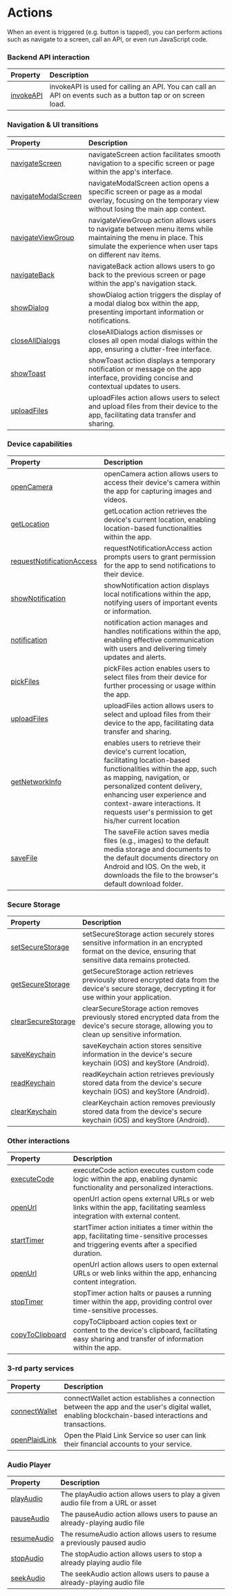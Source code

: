 # Actions

When an event is triggered (e.g. button is tapped), you can perform actions such as navigate to a screen, call an API, or even run JavaScript code.

### Backend API interaction

| Property                   | Description                                                                                                 |
| :------------------------- | :---------------------------------------------------------------------------------------------------------- |
| [invokeAPI](invoke-API.md) | invokeAPI is used for calling an API. You can call an API on events such as a button tap or on screen load. |

### Navigation & UI transitions

| Property                                        | Description                                                                                                                                                                   |
| :---------------------------------------------- | :---------------------------------------------------------------------------------------------------------------------------------------------------------------------------- |
| [navigateScreen](navigate-screen.md)            | navigateScreen action facilitates smooth navigation to a specific screen or page within the app's interface.                                                                  |
| [navigateModalScreen](navigate-modal-screen.md) | navigateModalScreen action opens a specific screen or page as a modal overlay, focusing on the temporary view without losing the main app context.                            |
| [navigateViewGroup](navigate-view-group.md)     | navigateViewGroup action allows users to navigate between menu items while maintaining the menu in place. This simulate the experience when user taps on different nav items. |
| [navigateBack](navigate-back.md)                | navigateBack action allows users to go back to the previous screen or page within the app's navigation stack.                                                                 |
| [showDialog](show-dialog.md)                    | showDialog action triggers the display of a modal dialog box within the app, presenting important information or notifications.                                               |
| [closeAllDialogs](close-all-dialogs.md)         | closeAllDialogs action dismisses or closes all open modal dialogs within the app, ensuring a clutter-free interface.                                                          |
| [showToast](show-toast.md)                      | showToast action displays a temporary notification or message on the app interface, providing concise and contextual updates to users.                                        |
| [uploadFiles](upload-files.md)                  | uploadFiles action allows users to select and upload files from their device to the app, facilitating data transfer and sharing.                                              |

### Device capabilities

| Property                                                    | Description                                                                                                                                                                                                                                                                                                   |
| :---------------------------------------------------------- | :------------------------------------------------------------------------------------------------------------------------------------------------------------------------------------------------------------------------------------------------------------------------------------------------------------ |
| [openCamera](open-camera.md)                                | openCamera action allows users to access their device's camera within the app for capturing images and videos.                                                                                                                                                                                                |
| [getLocation](get-location.md)                              | getLocation action retrieves the device's current location, enabling location-based functionalities within the app.                                                                                                                                                                                           |
| [requestNotificationAccess](request-notification-access.md) | requestNotificationAccess action prompts users to grant permission for the app to send notifications to their device.                                                                                                                                                                                         |
| [showNotification](show-notification.md)                    | showNotification action displays local notifications within the app, notifying users of important events or information.                                                                                                                                                                                      |
| [notification](notification.md)                             | notification action manages and handles notifications within the app, enabling effective communication with users and delivering timely updates and alerts.                                                                                                                                                   |
| [pickFiles](pick-files.md)                                  | pickFiles action enables users to select files from their device for further processing or usage within the app.                                                                                                                                                                                              |
| [uploadFiles](upload-files.md)                              | uploadFiles action allows users to select and upload files from their device to the app, facilitating data transfer and sharing.                                                                                                                                                                              |
| [getNetworkInfo](get-network-info.md)                       | enables users to retrieve their device's current location, facilitating location-based functionalities within the app, such as mapping, navigation, or personalized content delivery, enhancing user experience and context-aware interactions. It requests user's permission to get his/her current location |
| [saveFile](save-file.md)                                    | The saveFile action saves media files (e.g., images) to the default media storage and documents to the default documents directory on Android and IOS. On the web, it downloads the file to the browser's default download folder.                                                                            |

### Secure Storage

| Property                                      | Description                                                                                                                                          |
| :-------------------------------------------- | :--------------------------------------------------------------------------------------------------------------------------------------------------- |
| [setSecureStorage](set-secure-storage.md)     | setSecureStorage action securely stores sensitive information in an encrypted format on the device, ensuring that sensitive data remains protected.  |
| [getSecureStorage](get-secure-storage.md)     | getSecureStorage action retrieves previously stored encrypted data from the device's secure storage, decrypting it for use within your application.  |
| [clearSecureStorage](clear-secure-storage.md) | clearSecureStorage action removes previously stored encrypted data from the device's secure storage, allowing you to clean up sensitive information. |
| [saveKeychain](save-keychain.md)              | saveKeychain action stores sensitive information in the device's secure keychain (iOS) and keyStore (Android).                                       |
| [readKeychain](read-keychain.md)              | readKeychain action retrieves previously stored data from the device's secure keychain (iOS) and keyStore (Android).                                 |
| [clearKeychain](clear-keychain.md)            | clearKeychain action removes previously stored data from the device's secure keychain (iOS) and keyStore (Android).                                  |

### Other interactions

| Property                                | Description                                                                                                                                    |
| :-------------------------------------- | :--------------------------------------------------------------------------------------------------------------------------------------------- |
| [executeCode](execute-code.md)          | executeCode action executes custom code logic within the app, enabling dynamic functionality and personalized interactions.                    |
| [openUrl](open-url.md)                  | openUrl action opens external URLs or web links within the app, facilitating seamless integration with external content.                       |
| [startTimer](start-timer.md)            | startTimer action initiates a timer within the app, facilitating time-sensitive processes and triggering events after a specified duration.    |
| [openUrl](open-url.md)                  | openUrl action allows users to open external URLs or web links within the app, enhancing content integration.                                  |
| [stopTimer](stop-timer.md)              | stopTimer action halts or pauses a running timer within the app, providing control over time-sensitive processes.                              |
| [copyToClipboard](copy-to-clipboard.md) | copyToClipboard action copies text or content to the device's clipboard, facilitating easy sharing and transfer of information within the app. |

### 3-rd party services

| Property                            | Description                                                                                                                                           |
| :---------------------------------- | :---------------------------------------------------------------------------------------------------------------------------------------------------- |
| [connectWallet](connect-wallet.md)  | connectWallet action establishes a connection between the app and the user's digital wallet, enabling blockchain-based interactions and transactions. |
| [openPlaidLink](open-plaid-link.md) | Open the Plaid Link Service so user can link their financial accounts to your service.                                                                |

### Audio Player

| Property                       | Description                                                                      |
| :----------------------------- | :------------------------------------------------------------------------------- |
| [playAudio](play-audio.md)     | The playAudio action allows users to play a given audio file from a URL or asset |
| [pauseAudio](pause-audio.md)   | The pauseAudio action allows users to pause an already-playing audio file        |
| [resumeAudio](resume-audio.md) | The resumeAudio action allows users to resume a previously paused audio          |
| [stopAudio](stop-audio.md)     | The stopAudio action allows users to stop a already playing audio file           |
| [seekAudio](seek-audio.md)     | The seekAudio action allows users to pause a already-playing audio file          |
